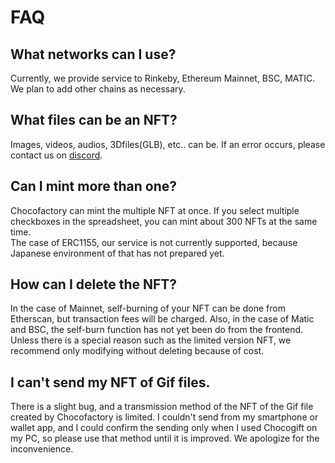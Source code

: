 # FAQ

## What networks can I use?

 Currently, we provide service to Rinkeby, Ethereum Mainnet, BSC, MATIC. We plan to add other chains as necessary.

## What files can be an NFT?

 Images, videos, audios, 3Dfiles\(GLB\), etc.. can be. If an error occurs, please contact us on [discord](https://discord.gg/EaCUBgAu).

## Can I mint more than one?

 Chocofactory can mint the multiple NFT at once. If you select multiple checkboxes in the spreadsheet, you can  mint about 300 NFTs at the same time.  
 The case of ERC1155, our service is not currently supported, because Japanese environment of that has not prepared yet.

## How can I delete the NFT?

 In the case of Mainnet, self-burning of your NFT can be done from Etherscan, but transaction fees will be charged. Also, in the case of Matic and BSC, the self-burn function has not yet been do from the frontend. Unless there is a special reason such as the limited version NFT, we recommend only modifying without deleting because of cost.

## I can't send my NFT of Gif files.

 There is a slight bug, and a transmission method of the NFT of the Gif file created by Chocofactory is limited. I couldn't send from my smartphone or wallet app, and I could confirm the sending only when I used Chocogift on my PC, so please use that method until it is improved. We apologize for the inconvenience.



